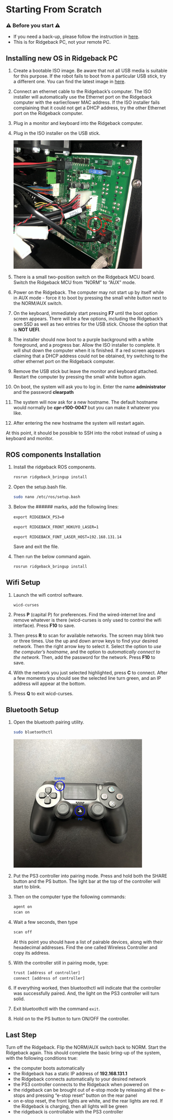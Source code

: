 # Starting From Scratch

### :warning: Before you start :warning:

- If you need a back-up, please follow the instruction in [here](http://www.clearpathrobotics.com/assets/guides/kinetic/kinetic-to-melodic/create-backup.html).
- This is for Ridgeback PC, not your remote PC.



## Installing new OS in Ridgeback PC

1.  Create a bootable ISO image. Be aware that not all USB media is suitable for this purpose. If the robot fails to boot from a particular USB stick, try a different one. You can find the latest image in [here](http://packages.clearpathrobotics.com/stable/images/latest/melodic-ridgeback/amd64/).
    
2.  Connect an ethernet cable to the Ridgeback’s computer. The ISO installer will automatically use the Ethernet port on the Ridgeback computer with the earlier/lower MAC address. If the ISO installer fails complaining that it could not get a DHCP address, try the other Ethernet port on the Ridgeback computer.
    
3.  Plug in a monitor and keyboard into the Ridgeback computer.
    
4.  Plug in the ISO installer on the USB stick.
    
	<img src="../img/MCU_switch.jpg" width="400">

5.  There is a small two-position switch on the Ridgeback MCU board. Switch the Ridgeback MCU from “NORM” to “AUX” mode.
    
6.  Power on the Ridgeback. The computer may not start up by itself while in AUX mode - force it to boot by pressing the small white button next to the NORM/AUX switch.
    
7.  On the keyboard, immediately start pressing **F7** until the boot option screen appears. There will be a few options, including the Ridgeback’s own SSD as well as two entries for the USB stick. Choose the option that is **NOT UEFI**.
    
8.  The installer should now boot to a purple background with a white foreground, and a progress bar. Allow the ISO installer to complete. It will shut down the computer when it is finished. If a red screen appears claiming that a DHCP address could not be obtained, try switching to the other ethernet port on the Ridgeback computer.
    
9.  Remove the USB stick but leave the monitor and keyboard attached. Restart the computer by pressing the small white button again.
    
10.  On boot, the system will ask you to log in. Enter the name **administrator** and the password **clearpath**
    
11.  The system will now ask for a new hostname. The default hostname would normally be **cpr-r100-0047** but you can make it whatever you like.
    
12.  After entering the new hostname the system will restart again.
    
At this point, it should be possible to SSH into the robot instead of using a keyboard and monitor. 
 
 
 
## ROS components Installation

1.  Install the ridgeback ROS components.
	```sh
	rosrun ridgeback_bringup install
	```
    
2.  Open the setup.bash file.
	```sh
	sudo nano /etc/ros/setup.bash
	```
    
3.  Below the ###### marks, add the following lines:

	``
	export RIDGEBACK_PS3=0  
	``
	
	``
	export RIDGEBACK_FRONT_HOKUYO_LASER=1
	``

	``
	export RIDGEBACK_FONT_LASER_HOST=192.168.131.14
	``
	
	 Save and exit the file. 

4. Then run the below command again.
	```sh
	rosrun ridgeback_bringup install
	```

   
## Wifi Setup    
1. Launch the wifi control software.
	```sh
	wicd-curses
	```
    
2.  Press **P** (capital P) for preferences. Find the wired-internet line and remove whatever is there (wicd-curses is only used to control the wifi interface). Press **F10** to save. 
3. Then press **R** to scan for available networks. The screen may blink two or three times. Use the up and down arrow keys to find your desired network. Then the right arrow key to select it. Select the option to *use the computer’s hostname*, and the option to *automatically connect to the network*. Then, add the password for the network. Press **F10** to save. 
4. With the network you just selected highlighted, press **C** to connect. After a few moments you should see the selected line turn green, and an IP address will appear at the bottom. 
5. Press **Q** to exit wicd-curses.



## Bluetooth Setup 

1.  Open the bluetooth pairing utility.
	```sh
	sudo bluetoothctl
	```

	<img src="../img/PS4_controller.jpg" width="400">
    
2.  Put the PS3 controller into pairing mode. Press and hold both the SHARE button and the PS button. The light bar at the top of the controller will start to blink.


3. Then on the computer type the following commands:
	```sh
	agent on  
	scan on
	```

4. Wait a few seconds, then type
	```sh
	scan off
	```
	At this point you should have a list of pairable devices, along with their hexadecimal addresses. Find the one called Wireless Controller and copy its address.

5. With the controller still in pairing mode, type:
	```sh
	trust [address of controller]
	connect [address of controller]
	```
	
6. If everything worked, then bluetoothctl will indicate that the controller was successfully paired. And, the light on the PS3 controller will turn solid. 

7. Exit bluetoothctl with the command ``exit``.

8. Hold on to the PS button to turn ON/OFF the controller.

## Last Step
Turn off the Ridgeback. Flip the NORM/AUX switch back to NORM. Start the Ridgeback again. This should complete the basic bring-up of the system, with the following conditions true:

-   the computer boots automatically
-   the Ridgeback has a static IP address of **192.168.131.1**
-   the Ridgeback connects automatically to your desired network
-   the PS3 controller connects to the Ridgeback when powered on
-   the ridgeback can be brought out of e-stop mode by releasing all the e-stops and pressing “e-stop reset” button on the rear panel
-   on e-stop reset, the front lights are white, and the rear lights are red. If the Ridgeback is charging, then all lights will be green
-   the ridgeback is controllable with the PS3 controller
